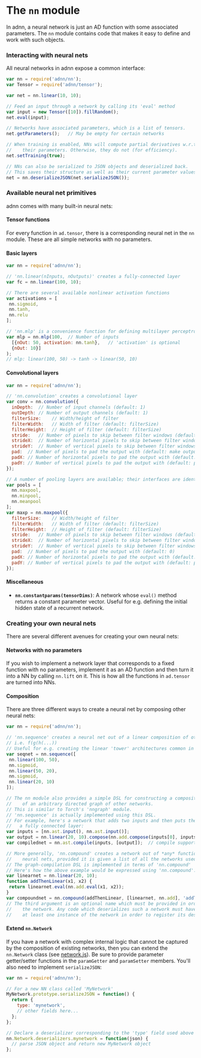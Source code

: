 # The `nn` module

In adnn, a neural network is just an AD function with some associated parameters. The `nn` module contains code that makes it easy to define and work with such objects.

### Interacting with neural nets

All neural networks in adnn expose a common interface:

```javascript
var nn = require('adnn/nn');
var Tensor = require('adnn/tensor');

var net = nn.linear(10, 10);

// Feed an input through a network by calling its 'eval' method
var input = new Tensor([10]).fillRandom();
net.eval(input);

// Networks have associated parameters, which is a list of tensors.
net.getParameters();   // May be empty for certain networks

// When training is enabled, NNs will compute partial derivatives w.r.t.
//    their parameters. Otherwise, they do not (for efficiency).
net.setTraining(true);

// NNs can also be serialized to JSON objects and deserialized back.
// This saves their structure as well as their current parameter values.
net = nn.deserializeJSON(net.serializeJSON());
```

### Available neural net primitives

adnn comes with many built-in neural nets:

#### Tensor functions
For every function in `ad.tensor`, there is a corresponding neural net in the `nn` module. These are all simple networks with no parameters.

#### Basic layers

```javascript
var nn = require('adnn/nn');

// 'nn.linear(nInputs, nOutputs)' creates a fully-connected layer
var fc = nn.linear(100, 10);

// There are several available nonlinear activation functions
var activations = [
 nn.sigmoid,
 nn.tanh,
 nn.relu
];

// 'nn.mlp' is a convenience function for defining multilayer perceptrons
var mlp = nn.mlp(100,  // Number of inputs
  [{nOut: 50, activation: nn.tanh},   // 'activation' is optional
  {nOut: 10}]
);
// mlp: linear(100, 50) -> tanh -> linear(50, 10)
```

#### Convolutional layers

```javascript
var nn = require('adnn/nn');

// 'nn.convolution' creates a convolutional layer
var conv = nn.convolution({
  inDepth:  // Number of input channels (default: 1)
  outDepth: // Number of output channels (default: 1)
  filterSize:    // Width/height of filter
  filterWidth:   // Width of filter (default: filterSize)
  filterHeight:  // Height of filter (default: filterSize)
  stride:   // Number of pixels to skip between filter windows (default: 1)
  strideX:  // Number of horizontal pixels to skip between filter windows (default: stride)
  strideY:  // Number of vertical pixels to skip between filter windows (default: stride)
  pad:  // Number of pixels to pad the output with (default: make output same size as input)
  padX: // Number of horizontal pixels to pad the output with (default: pad)
  padY: // Number of vertical pixels to pad the output with (default: pad)
});

// A number of pooling layers are available; their interfaces are identical
var pools = [
  nn.maxpool,
  nn.minpool,
  nn.meanpool
];
var maxp = nn.maxpool({
  filterSize:    // Width/height of filter
  filterWidth:   // Width of filter (default: filterSize)
  filterHeight:  // Height of filter (default: filterSize)
  stride:   // Number of pixels to skip between filter windows (default: filterSize)
  strideX:  // Number of horizontal pixels to skip between filter windows (default: filterWidth)
  strideY:  // Number of vertical pixels to skip between filter windows (default: filterHeight)
  pad:  // Number of pixels to pad the output with (default: 0)
  padX: // Number of horizontal pixels to pad the output with (default: pad)
  padY: // Number of vertical pixels to pad the output with (default: pad)
});

```

#### Miscellaneous
- **`nn.constantparams(tensorDims)`**: A network whose `eval()` method returns a constant parameter vector. Useful for e.g. defining the initial hidden state of a recurrent network.

### Creating your own neural nets

There are several different avenues for creating your own neural nets:

#### Networks with no parameters

If you wish to implement a network layer that corresponds to a fixed function with no parameters, implement it as an AD function and then turn it into a NN by calling `nn.lift` on it. This is how all the functions in `ad.tensor` are turned into NNs.

#### Composition

There are three different ways to create a neural net by composing other neural nets:

```javascript
var nn = require('adnn/nn');

// 'nn.sequence' creates a neural net out of a linear composition of other neural nets
// i.e. f(g(h(...))
// Useful for e.g. creating the linear 'tower' architectures common in CNNs.
var seqnet = nn.sequence([
 nn.linear(100, 50),
 nn.sigmoid,
 nn.linear(50, 20),
 nn.sigmoid,
 nn.linear(20, 10)
]);

// The nn module also provides a simple DSL for constructing a composite network out
//    of an arbitrary directed graph of other networks.
// This is similar to Torch's 'nngraph' module.
// 'nn.sequence' is actually implemented using this DSL.
// For example, here's a network that adds two inputs and then puts the result through
//   a fully connected layer:
var inputs = [nn.ast.input(), nn.ast.input()];
var output = nn.linear(20, 10).compose(nn.add.compose(inputs[0], inputs[1]));
var compilednet = nn.ast.compile(inputs, [output]);  // compile supports multi-output functions

// More generally, 'nn.compound' creates a network out of *any* function involving
//    neural nets, provided it is given a list of all the networks used by that function
// The graph-compilation DSL is implemented in terms of 'nn.compound'
// Here's how the above example would be expressed using 'nn.compound':
var linearnet = nn.linear(20, 10);
function addThenLinear(x1, x2) {
 return linearnet.eval(nn.add.eval(x1, x2));
}
var compoundnet = nn.compound(addThenLinear, [linearnet, nn.add], 'addThenLinear');
// The third argument is an optional name which must be provided in order to serialize
//    the network. Any code which deserializes such a network must have first created
//    at least one instance of the network in order to register its deserializer.
```

#### Extend `nn.Network`

If you have a network with complex internal logic that cannot be captured by the composition of existing networks, then you can extend the `nn.Network` class (see [network.js](network.js)). Be sure to provide parameter getter/setter functions in the `paramGetter` and `paramSetter` members. You'll also need to implement `serializeJSON`:
```javascript
var nn = require('adnn/nn');

// For a new NN class called 'MyNetwork'
MyNetwork.prototype.serializeJSON = function() {
  return {
    type: 'mynetwork',
    // other fields here...
  };
};

// Declare a deserializer corresponding to the 'type' field used above
nn.Network.deserializers.mynetwork = function(json) {
  // parse JSON object and return new MyNetwork object
};
```
